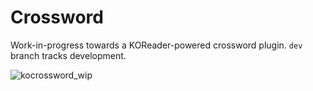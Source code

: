 # Crossword

Work-in-progress towards a KOReader-powered crossword plugin. `dev` branch tracks development.

![kocrossword_wip](https://user-images.githubusercontent.com/82218266/146849025-b626cac0-a9fb-4a50-97ec-64ae4b0f4ab8.png)
